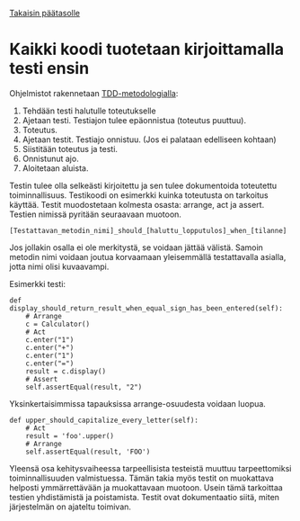 [Takaisin päätasolle](./../README.md)

# Kaikki koodi tuotetaan kirjoittamalla testi ensin

Ohjelmistot rakennetaan [TDD-metodologialla](https://en.wikipedia.org/wiki/Test-driven_development):

 1. Tehdään testi halutulle toteutukselle
 2. Ajetaan testi. Testiajon tulee epäonnistua (toteutus puuttuu).
 3. Toteutus.
 4. Ajetaan testit. Testiajo onnistuu. (Jos ei palataan edelliseen kohtaan)
 6. Siistitään toteutus ja testi.
 7. Onnistunut ajo.
 5. Aloitetaan aluista.

Testin tulee olla selkeästi kirjoitettu ja sen tulee dokumentoida toteutettu
toiminnallisuus. Testikoodi on esimerkki kuinka toteutusta on tarkoitus
käyttää. Testit muodostetaan kolmesta osasta: arrange, act ja assert. Testien
nimissä pyritään seuraavaan muotoon.

    [Testattavan_metodin_nimi]_should_[haluttu_lopputulos]_when_[tilanne]
    
Jos jollakin osalla ei ole merkitystä, se voidaan jättää välistä. Samoin metodin
nimi voidaan joutua korvaamaan yleisemmällä testattavalla asialla, jotta nimi
olisi kuvaavampi.

Esimerkki testi:
    
    def display_should_return_result_when_equal_sign_has_been_entered(self):
        # Arrange
        c = Calculator()
        # Act
        c.enter("1")
        c.enter("+")
        c.enter("1")
        c.enter("=")
        result = c.display()
        # Assert
        self.assertEqual(result, "2")
        
Yksinkertaisimmissa tapauksissa arrange-osuudesta voidaan luopua.

    def upper_should_capitalize_every_letter(self):
        # Act
        result = 'foo'.upper()
        # Arrange
        self.assertEqual(result, 'FOO')
 
 
Yleensä osa kehitysvaiheessa tarpeellisista testeistä muuttuu tarpeettomiksi
toiminnallisuuden valmistuessa. Tämän takia myös testit on muokattava helposti
ymmärrettävään ja muokattavaan muotoon. Usein tämä tarkoittaa testien
yhdistämistä ja poistamista. Testit ovat dokumentaatio siitä, miten järjestelmän
on ajateltu toimivan.
